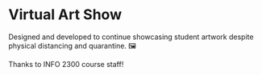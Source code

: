 # Virtual Art Show

Designed and developed to continue showcasing student artwork despite physical distancing and quarantine. 🖼

Thanks to INFO 2300 course staff!
